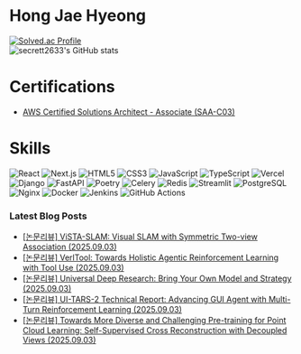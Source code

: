 # Hong Jae Hyeong

[![Solved.ac Profile](http://mazassumnida.wtf/api/v2/generate_badge?boj=secrett2633)](https://solved.ac/secrett2633/)  
![secrett2633's GitHub stats](https://github-readme-stats.vercel.app/api?username=secrett2633&show_icons=true&theme=radical)  

# Certifications
- [AWS Certified Solutions Architect - Associate (SAA-C03)](https://www.credly.com/badges/ee24ba15-e661-4741-bc4c-46bdaca76e75/public_url)

# Skills
![React](https://img.shields.io/badge/React-61DAFB.svg?&style=for-the-badge&logo=React&logoColor=white)
![Next.js](https://img.shields.io/badge/Next.js-000000.svg?&style=for-the-badge&logo=Next.js&logoColor=white)
![HTML5](https://img.shields.io/badge/HTML5-E34F26.svg?&style=for-the-badge&logo=HTML5&logoColor=white)
![CSS3](https://img.shields.io/badge/CSS3-1572B6.svg?&style=for-the-badge&logo=CSS3&logoColor=white)
![JavaScript](https://img.shields.io/badge/JavaScript-F7DF1E.svg?&style=for-the-badge&logo=JavaScript&logoColor=white)
![TypeScript](https://img.shields.io/badge/TypeScript-3178C6.svg?&style=for-the-badge&logo=TypeScript&logoColor=white)
![Vercel](https://img.shields.io/badge/Vercel-000000.svg?&style=for-the-badge&logo=Vercel&logoColor=white)  
![Django](https://img.shields.io/badge/Django-092E20.svg?&style=for-the-badge&logo=Django&logoColor=white)
![FastAPI](https://img.shields.io/badge/FastAPI-009688.svg?&style=for-the-badge&logo=FastAPI&logoColor=white)
![Poetry](https://img.shields.io/badge/Poetry-7031B9.svg?&style=for-the-badge&logo=Poetry&logoColor=white)
![Celery](https://img.shields.io/badge/Celery-378B29.svg?&style=for-the-badge&logo=Celery&logoColor=white)
![Redis](https://img.shields.io/badge/Redis-DC382D.svg?&style=for-the-badge&logo=Redis&logoColor=white)
![Streamlit](https://img.shields.io/badge/Streamlit-FF4B4B.svg?&style=for-the-badge&logo=Streamlit&logoColor=white)
![PostgreSQL](https://img.shields.io/badge/PostgreSQL-4169E1.svg?&style=for-the-badge&logo=PostgreSQL&logoColor=white)  
![Nginx](https://img.shields.io/badge/Nginx-009639.svg?&style=for-the-badge&logo=Nginx&logoColor=white)
![Docker](https://img.shields.io/badge/Docker-2496ED.svg?&style=for-the-badge&logo=Docker&logoColor=white)
![Jenkins](https://img.shields.io/badge/Jenkins-D24939.svg?&style=for-the-badge&logo=Jenkins&logoColor=white)
![GitHub Actions](https://img.shields.io/badge/GitHub%20Actions-2088FF.svg?&style=for-the-badge&logo=GitHub%20Actions&logoColor=white)

### Latest Blog Posts
- [[논문리뷰] ViSTA-SLAM: Visual SLAM with Symmetric Two-view Association (2025.09.03)](https://secrett2633.github.io/ai/review/2025-9-3-ViSTA-SLAM_Visual_SLAM_with_Symmetric_Two-view_Association/)
- [[논문리뷰] VerlTool: Towards Holistic Agentic Reinforcement Learning with Tool Use (2025.09.03)](https://secrett2633.github.io/ai/review/2025-9-3-VerlTool_Towards_Holistic_Agentic_Reinforcement_Learning_with_Tool_Use/)
- [[논문리뷰] Universal Deep Research: Bring Your Own Model and Strategy (2025.09.03)](https://secrett2633.github.io/ai/review/2025-9-3-Universal_Deep_Research_Bring_Your_Own_Model_and_Strategy/)
- [[논문리뷰] UI-TARS-2 Technical Report: Advancing GUI Agent with Multi-Turn Reinforcement Learning (2025.09.03)](https://secrett2633.github.io/ai/review/2025-9-3-UI-TARS-2_Technical_Report_Advancing_GUI_Agent_with_Multi-Turn_Reinforcement_Learning/)
- [[논문리뷰] Towards More Diverse and Challenging Pre-training for Point Cloud Learning: Self-Supervised Cross Reconstruction with Decoupled Views (2025.09.03)](https://secrett2633.github.io/ai/review/2025-9-3-Towards_More_Diverse_and_Challenging_Pre-training_for_Point_Cloud_Learning_Self-Supervised_Cross_Reconstruction_with_Decoupled_Views/)